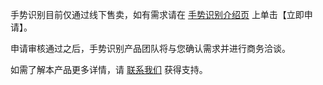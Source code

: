 手势识别目前仅通过线下售卖，如有需求请在 [手势识别介绍页](https://cloud.tencent.com/apply/p/83tbhuujb2g) 上单击【立即申请】。

申请审核通过之后，手势识别产品团队将与您确认需求并进行商务洽谈。 

如需了解本产品更多详情，请 [联系我们](https://cloud.tencent.com/about/connect) 获得支持。



